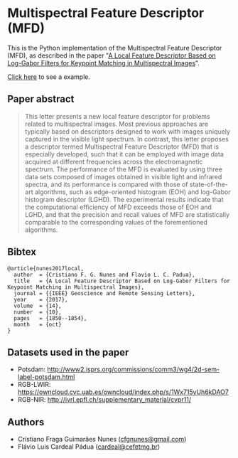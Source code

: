 # Multispectral Feature Descriptor (MFD)

This is the Python implementation of the Multispectral Feature Descriptor (MFD), as described in the paper "[A Local Feature Descriptor Based on Log-Gabor Filters for Keypoint Matching in Multispectral Images](https://ieeexplore.ieee.org/abstract/document/8024177)".

[Click here](https://github.com/cfgnunes/mfd/blob/master/MatchingExample.ipynb) to see a example.

## Paper abstract

> This letter presents a new local feature descriptor for problems related to multispectral images.
Most previous approaches are typically based on descriptors designed to work with images uniquely captured in the visible light spectrum.
In contrast, this letter proposes a descriptor termed Multispectral Feature Descriptor (MFD) that is especially developed, such that it can be employed with image data acquired at different frequencies across the electromagnetic spectrum.
The performance of the MFD is evaluated by using three data sets composed of images obtained in visible light and infrared spectra, and its performance is compared with those of state-of-the-art algorithms, such as edge-oriented histogram (EOH) and log-Gabor histogram descriptor (LGHD).
The experimental results indicate that the computational efficiency of MFD exceeds those of EOH and LGHD, and that the precision and recall values of MFD are statistically comparable to the corresponding values of the forementioned algorithms.

## Bibtex

```TeX
@article{nunes2017local,
  author  = {Cristiano F. G. Nunes and Flavio L. C. Padua},
  title   = {A Local Feature Descriptor Based on Log-Gabor Filters for Keypoint Matching in Multispectral Images},
  journal = {{IEEE} Geoscience and Remote Sensing Letters},
  year    = {2017},
  volume  = {14},
  number  = {10},
  pages   = {1850--1854},
  month   = {oct}
}
```

## Datasets used in the paper

* Potsdam: <http://www2.isprs.org/commissions/comm3/wg4/2d-sem-label-potsdam.html>
* RGB-LWIR: <https://owncloud.cvc.uab.es/owncloud/index.php/s/1Wx715yUh6kDAO7>
* RGB-NIR: <http://ivrl.epfl.ch/supplementary_material/cvpr11/>

## Authors

* Cristiano Fraga Guimarães Nunes (<cfgnunes@gmail.com>)
* Flávio Luis Cardeal Pádua (<cardeal@cefetmg.br>)
